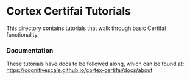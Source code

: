 # Cortex Certifai Tutorials 
This directory contains tutorials that walk through basic Certifai functionality.

### Documentation 
These tutorials have docs to be followed along, which can be found at: https://cognitivescale.github.io/cortex-certifai/docs/about

